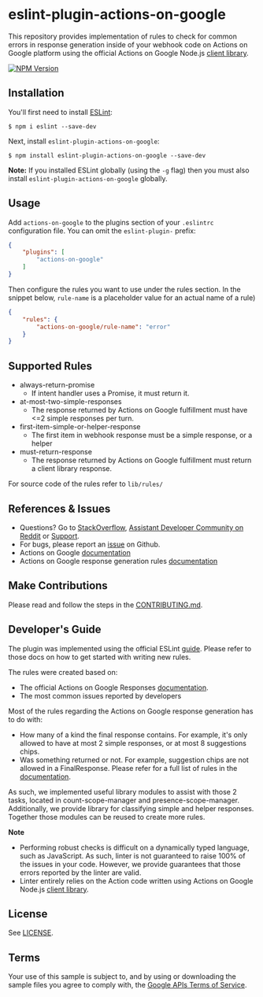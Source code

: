 # eslint-plugin-actions-on-google

This repository provides implementation of rules to check for common errors in response
generation inside of your webhook code on Actions on Google platform using the official
Actions on Google Node.js [client library](https://github.com/actions-on-google/actions-on-google-nodejs).

[![NPM Version](https://img.shields.io/npm/v/eslint-plugin-actions-on-google.svg)](https://www.npmjs.org/package/eslint-plugin-actions-on-google)

## Installation

You'll first need to install [ESLint](http://eslint.org):

```
$ npm i eslint --save-dev
```

Next, install `eslint-plugin-actions-on-google`:

```
$ npm install eslint-plugin-actions-on-google --save-dev
```

**Note:** If you installed ESLint globally (using the `-g` flag) then you must also install `eslint-plugin-actions-on-google` globally.

## Usage

Add `actions-on-google` to the plugins section of your `.eslintrc` configuration file. You can omit the `eslint-plugin-` prefix:

```json
{
    "plugins": [
        "actions-on-google"
    ]
}
```


Then configure the rules you want to use under the rules section. In the snippet below, `rule-name` is a placeholder value for an actual name of a rule)


```json
{
    "rules": {
        "actions-on-google/rule-name": "error"
    }
}
```

## Supported Rules

* always-return-promise
  * If intent handler uses a Promise, it must return it.
* at-most-two-simple-responses
  * The response returned by Actions on Google fulfillment must have <=2 simple responses per turn.
* first-item-simple-or-helper-response
  * The first item in webhook response must be a simple response, or a helper
* must-return-response
  * The response returned by Actions on Google fulfillment must return a client library response.

For source code of the rules refer to `lib/rules/`

## References & Issues

* Questions? Go to [StackOverflow](https://stackoverflow.com/questions/tagged/actions-on-google), [Assistant Developer Community on Reddit](https://www.reddit.com/r/GoogleAssistantDev/) or [Support](https://developers.google.com/actions/support/).
* For bugs, please report an [issue](https://github.com/actions-on-google/actions-on-google-linter-nodejs/issues) on Github.
* Actions on Google [documentation](https://developers.google.com/actions/extending-the-assistant/?utm_source=actions-on-google-linter-nodejs)
* Actions on Google response generation rules [documentation](https://developers.google.com/actions/assistant/responses/?utm_source=actions-on-google-linter-nodejs)

## Make Contributions

Please read and follow the steps in the [CONTRIBUTING.md](CONTRIBUTING.md).

## Developer's Guide

The plugin was implemented using the official ESLint [guide](https://eslint.org/docs/developer-guide/working-with-plugins). Please refer to those docs on how to get started with writing new rules.

The rules were created based on:
* The official Actions on Google Responses [documentation](https://developers.google.com/actions/assistant/responses/?utm_source=actions-on-google-linter-nodejs).
* The most common issues reported by developers

Most of the rules regarding the Actions on Google response generation has to do with:
* How many of a kind the final response contains. For example, it's only allowed to have at most 2 simple responses, or
at most 8 suggestions chips.
* Was something returned or not. For example, suggestion chips are not allowed in a FinalResponse.
Please refer for a full list of rules in the [documentation](https://developers.google.com/actions/assistant/responses/?utm_source=actions-on-google-linter-nodejs).

As such, we implemented useful library modules to assist with those 2 tasks, located in count-scope-manager and presence-scope-manager. Additionally, we provide library for classifying simple and helper responses.
Together those modules can be reused to create more rules.

**Note**
* Performing robust checks is difficult on a dynamically typed language, such as JavaScript. As such, linter is not guaranteed to raise 100% of the issues in your code. However, we provide guarantees that those errors reported by the linter
are valid.
* Linter entirely relies on the Action code written using Actions on Google Node.js [client library](https://github.com/actions-on-google/actions-on-google-nodejs).

## License

See [LICENSE](LICENSE).

## Terms

Your use of this sample is subject to, and by using or downloading the sample files you agree to comply with, the [Google APIs Terms of Service](https://developers.google.com/terms/).
